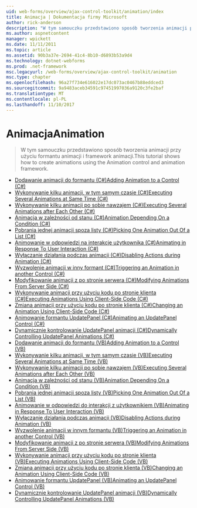 ```yaml
---
uid: web-forms/overview/ajax-control-toolkit/animation/index
title: Animacja | Dokumentacja firmy Microsoft
author: rick-anderson
description: "W tym samouczku przedstawiono sposób tworzenia animacji przy użyciu formantu animacji i framework animacji."
ms.author: aspnetcontent
manager: wpickett
ms.date: 11/11/2011
ms.topic: article
ms.assetid: 90b3a37e-2694-41c4-8b10-d6893b53a9d4
ms.technology: dotnet-webforms
ms.prod: .net-framework
msc.legacyurl: /web-forms/overview/ajax-control-toolkit/animation
msc.type: chapter
ms.openlocfilehash: 96a27f734e616022e17dc073ac0467b88eddced3
ms.sourcegitcommit: 9a9483aceb34591c97451997036a9120c3fe2baf
ms.translationtype: MT
ms.contentlocale: pl-PL
ms.lasthandoff: 11/10/2017
---
```

<a name="animation"></a><span data-ttu-id="aa86a-103">Animacja</span><span class="sxs-lookup"><span data-stu-id="aa86a-103">Animation</span></span>
====================
> <span data-ttu-id="aa86a-104">W tym samouczku przedstawiono sposób tworzenia animacji przy użyciu formantu animacji i framework animacji.</span><span class="sxs-lookup"><span data-stu-id="aa86a-104">This tutorial shows how to create animations using the Animation control and animation framework.</span></span>


- [<span data-ttu-id="aa86a-105">Dodawanie animacji do formantu (C#)</span><span class="sxs-lookup"><span data-stu-id="aa86a-105">Adding Animation to a Control (C#)</span></span>](adding-animation-to-a-control-cs.md)
- [<span data-ttu-id="aa86a-106">Wykonywanie kilku animacji, w tym samym czasie (C#)</span><span class="sxs-lookup"><span data-stu-id="aa86a-106">Executing Several Animations at Same Time (C#)</span></span>](executing-several-animations-at-the-same-time-cs.md)
- [<span data-ttu-id="aa86a-107">Wykonywanie kilku animacji po sobie nawzajem (C#)</span><span class="sxs-lookup"><span data-stu-id="aa86a-107">Executing Several Animations after Each Other (C#)</span></span>](executing-several-animations-after-each-other-cs.md)
- [<span data-ttu-id="aa86a-108">Animacja w zależności od stanu (C#)</span><span class="sxs-lookup"><span data-stu-id="aa86a-108">Animation Depending On a Condition (C#)</span></span>](animation-depending-on-a-condition-cs.md)
- [<span data-ttu-id="aa86a-109">Pobrania jednej animacji spoza listy (C#)</span><span class="sxs-lookup"><span data-stu-id="aa86a-109">Picking One Animation Out Of a List (C#)</span></span>](picking-one-animation-out-of-a-list-cs.md)
- [<span data-ttu-id="aa86a-110">Animowanie w odpowiedzi na interakcję użytkownika (C#)</span><span class="sxs-lookup"><span data-stu-id="aa86a-110">Animating in Response To User Interaction (C#)</span></span>](animating-in-response-to-user-interaction-cs.md)
- [<span data-ttu-id="aa86a-111">Wyłączanie działania podczas animacji (C#)</span><span class="sxs-lookup"><span data-stu-id="aa86a-111">Disabling Actions during Animation (C#)</span></span>](disabling-actions-during-animation-cs.md)
- [<span data-ttu-id="aa86a-112">Wyzwolenie animacji w inny formant (C#)</span><span class="sxs-lookup"><span data-stu-id="aa86a-112">Triggering an Animation in another Control (C#)</span></span>](triggering-an-animation-in-another-control-cs.md)
- [<span data-ttu-id="aa86a-113">Modyfikowanie animacji z po stronie serwera (C#)</span><span class="sxs-lookup"><span data-stu-id="aa86a-113">Modifying Animations From Server Side (C#)</span></span>](modifying-animations-from-the-server-side-cs.md)
- [<span data-ttu-id="aa86a-114">Wykonywanie animacji przy użyciu kodu po stronie klienta (C#)</span><span class="sxs-lookup"><span data-stu-id="aa86a-114">Executing Animations Using Client-Side Code (C#)</span></span>](executing-animations-using-client-side-code-cs.md)
- [<span data-ttu-id="aa86a-115">Zmiana animacji przy użyciu kodu po stronie klienta (C#)</span><span class="sxs-lookup"><span data-stu-id="aa86a-115">Changing an Animation Using Client-Side Code (C#)</span></span>](changing-an-animation-using-client-side-code-cs.md)
- [<span data-ttu-id="aa86a-116">Animowanie formantu UpdatePanel (C#)</span><span class="sxs-lookup"><span data-stu-id="aa86a-116">Animating an UpdatePanel Control (C#)</span></span>](animating-an-updatepanel-control-cs.md)
- [<span data-ttu-id="aa86a-117">Dynamicznie kontrolowanie UpdatePanel animacji (C#)</span><span class="sxs-lookup"><span data-stu-id="aa86a-117">Dynamically Controlling UpdatePanel Animations (C#)</span></span>](dynamically-controlling-updatepanel-animations-cs.md)
- [<span data-ttu-id="aa86a-118">Dodawanie animacji do formantu (VB)</span><span class="sxs-lookup"><span data-stu-id="aa86a-118">Adding Animation to a Control (VB)</span></span>](adding-animation-to-a-control-vb.md)
- [<span data-ttu-id="aa86a-119">Wykonywanie kilku animacji, w tym samym czasie (VB)</span><span class="sxs-lookup"><span data-stu-id="aa86a-119">Executing Several Animations at Same Time (VB)</span></span>](executing-several-animations-at-the-same-time-vb.md)
- [<span data-ttu-id="aa86a-120">Wykonywanie kilku animacji po sobie nawzajem (VB)</span><span class="sxs-lookup"><span data-stu-id="aa86a-120">Executing Several Animations after Each Other (VB)</span></span>](executing-several-animations-after-each-other-vb.md)
- [<span data-ttu-id="aa86a-121">Animacja w zależności od stanu (VB)</span><span class="sxs-lookup"><span data-stu-id="aa86a-121">Animation Depending On a Condition (VB)</span></span>](animation-depending-on-a-condition-vb.md)
- [<span data-ttu-id="aa86a-122">Pobrania jednej animacji spoza listy (VB)</span><span class="sxs-lookup"><span data-stu-id="aa86a-122">Picking One Animation Out Of a List (VB)</span></span>](picking-one-animation-out-of-a-list-vb.md)
- [<span data-ttu-id="aa86a-123">Animowanie w odpowiedzi do interakcji z użytkownikiem (VB)</span><span class="sxs-lookup"><span data-stu-id="aa86a-123">Animating in Response To User Interaction (VB)</span></span>](animating-in-response-to-user-interaction-vb.md)
- [<span data-ttu-id="aa86a-124">Wyłączanie działania podczas animacji (VB)</span><span class="sxs-lookup"><span data-stu-id="aa86a-124">Disabling Actions during Animation (VB)</span></span>](disabling-actions-during-animation-vb.md)
- [<span data-ttu-id="aa86a-125">Wyzwolenie animacji w innym formantu (VB)</span><span class="sxs-lookup"><span data-stu-id="aa86a-125">Triggering an Animation in another Control (VB)</span></span>](triggering-an-animation-in-another-control-vb.md)
- [<span data-ttu-id="aa86a-126">Modyfikowanie animacji z po stronie serwera (VB)</span><span class="sxs-lookup"><span data-stu-id="aa86a-126">Modifying Animations From Server Side (VB)</span></span>](modifying-animations-from-the-server-side-vb.md)
- [<span data-ttu-id="aa86a-127">Wykonywanie animacji przy użyciu kodu po stronie klienta (VB)</span><span class="sxs-lookup"><span data-stu-id="aa86a-127">Executing Animations Using Client-Side Code (VB)</span></span>](executing-animations-using-client-side-code-vb.md)
- [<span data-ttu-id="aa86a-128">Zmiana animacji przy użyciu kodu po stronie klienta (VB)</span><span class="sxs-lookup"><span data-stu-id="aa86a-128">Changing an Animation Using Client-Side Code (VB)</span></span>](changing-an-animation-using-client-side-code-vb.md)
- [<span data-ttu-id="aa86a-129">Animowanie formantu UpdatePanel (VB)</span><span class="sxs-lookup"><span data-stu-id="aa86a-129">Animating an UpdatePanel Control (VB)</span></span>](animating-an-updatepanel-control-vb.md)
- [<span data-ttu-id="aa86a-130">Dynamicznie kontrolowanie UpdatePanel animacji (VB)</span><span class="sxs-lookup"><span data-stu-id="aa86a-130">Dynamically Controlling UpdatePanel Animations (VB)</span></span>](dynamically-controlling-updatepanel-animations-vb.md)
